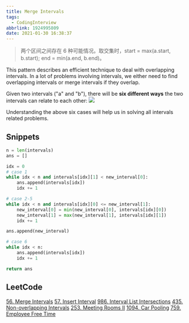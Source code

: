```yaml
---
title: Merge Intervals
tags:
  - CodingInterview
abbrlink: 1924995809
date: 2021-01-30 16:38:37
---
```

> 两个区间之间存在 6 种可能情况。取交集时，start = max(a.start, b.start); end = min(a.end, b.end)。

This pattern describes an efficient technique to deal with overlapping intervals. In a lot of problems involving intervals, we either need to find overlapping intervals or merge intervals if they overlap.

Given two intervals ("a" and "b"), there will be **six different ways** the two intervals can relate to each other:
![](https://raw.githubusercontent.com/necusjz/p/master/CodingInterview/educative/03.png)

Understanding the above six cases will help us in solving all intervals related problems.

## Snippets
```python
n = len(intervals)
ans = []

idx = 0
# case 1
while idx < n and intervals[idx][1] < new_interval[0]:
    ans.append(intervals[idx])
    idx += 1

# case 2-5
while idx < n and intervals[idx][0] <= new_interval[1]:
    new_interval[0] = min(new_interval[0], intervals[idx][0])
    new_interval[1] = max(new_interval[1], intervals[idx][1])
    idx += 1

ans.append(new_interval)

# case 6
while idx < n:
    ans.append(intervals[idx])
    idx += 1

return ans
```

## LeetCode
[56. Merge Intervals](https://leetcode.com/problems/merge-intervals/)
[57. Insert Interval](https://leetcode.com/problems/insert-interval/)
[986. Interval List Intersections](https://leetcode.com/problems/interval-list-intersections/)
[435. Non-overlapping Intervals](https://leetcode.com/problems/non-overlapping-intervals/)
[253. Meeting Rooms II](https://leetcode.com/problems/meeting-rooms-ii/)
[1094. Car Pooling](https://leetcode.com/problems/car-pooling/)
[759. Employee Free Time](https://leetcode.com/problems/employee-free-time/)
